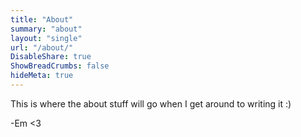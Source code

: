 ```yaml
---
title: "About"
summary: "about"
layout: "single"
url: "/about/"
DisableShare: true
ShowBreadCrumbs: false
hideMeta: true
---
```


This is where the about stuff will go when I get around to writing it :)

-Em <3